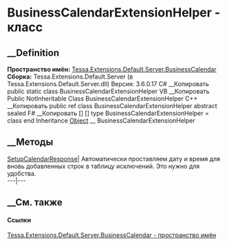 # BusinessCalendarExtensionHelper - класс
##  __Definition
 **Пространство имён:**
[Tessa.Extensions.Default.Server.BusinessCalendar](N_Tessa_Extensions_Default_Server_BusinessCalendar.htm)  
 **Сборка:** Tessa.Extensions.Default.Server (в
Tessa.Extensions.Default.Server.dll) Версия: 3.6.0.17
C# __Копировать
     public static class BusinessCalendarExtensionHelper
VB __Копировать
     Public NotInheritable Class BusinessCalendarExtensionHelper
C++ __Копировать
     public ref class BusinessCalendarExtensionHelper abstract sealed
F# __Копировать
     [<AbstractClassAttribute>]
    [<SealedAttribute>]
    type BusinessCalendarExtensionHelper = class end
Inheritance
    [Object](https://learn.microsoft.com/dotnet/api/system.object) __ BusinessCalendarExtensionHelper
##  __Методы
[SetupCalendarResponse](M_Tessa_Extensions_Default_Server_BusinessCalendar_BusinessCalendarExtensionHelper_SetupCalendarResponse.htm)|
Автоматически проставляем дату и время для вновь добавленных строк в таблицу
исключений. Это нужно для удобства.  
---|---  
## __См. также
#### Ссылки
[Tessa.Extensions.Default.Server.BusinessCalendar - пространство
имён](N_Tessa_Extensions_Default_Server_BusinessCalendar.htm)
